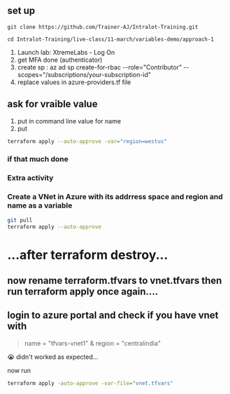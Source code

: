 ## set up
```
git clone https://github.com/Trainer-AJ/Intralot-Training.git
 
cd Intralot-Training/live-class/11-march/variables-demo/approach-1
```

1. Launch lab: XtremeLabs - Log On
2. get MFA done (authenticator)
3. create sp : az ad sp create-for-rbac --role="Contributor" --scopes="/subscriptions/your-subscription-id"
4. replace values in azure-providers.tf file

## ask for vraible value
1. put in command line value for name
2. put 
```sh
terraform apply --auto-approve -var="region=westus" 
```

### if that much done
### Extra activity 
### Create a VNet in Azure with its addrress space and region and name as a variable
```sh
git pull
terraform apply --auto-approve
```
# ...after terraform destroy...
## now rename terraform.tfvars to vnet.tfvars then run terraform apply once again....
## login to azure portal and check if you have vnet with 
> name = "tfvars-vnet1" & region = "centralindia"

😭 didn't worked as expected...

now run 
```sh
terraform apply -auto-approve -var-file="vnet.tfvars"
```
